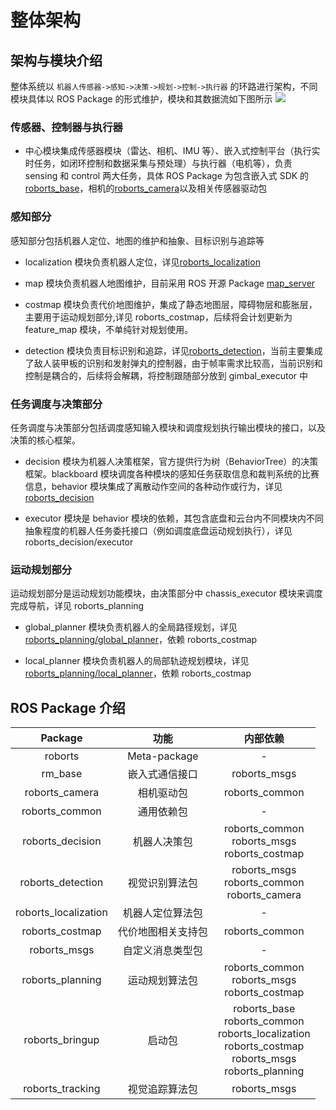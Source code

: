 # 整体架构

## 架构与模块介绍

整体系统以 `机器人传感器->感知->决策->规划->控制->执行器` 的环路进行架构，不同模块具体以 ROS Package 的形式维护，模块和其数据流如下图所示
![](https://rm-static.djicdn.com/documents/20758/f42d65d85d97c1547553106539783606.png)

### 传感器、控制器与执行器

- 中心模块集成传感器模块（雷达、相机、IMU 等）、嵌入式控制平台（执行实时任务，如闭环控制和数据采集与预处理）与执行器（电机等），负责 sensing 和 control 两大任务，具体 ROS Package 为包含嵌入式 SDK 的[roborts_base](sdk_docs/roborts_base)，相机的[roborts_camera](sdk_docs/roborts_camera)以及相关传感器驱动包

### 感知部分

感知部分包括机器人定位、地图的维护和抽象、目标识别与追踪等

- localization 模块负责机器人定位，详见[roborts_localization](sdk_docs/roborts_localization)

- map 模块负责机器人地图维护，目前采用 ROS 开源 Package [map_server](http://wiki.ros.org/map_server)

- costmap 模块负责代价地图维护，集成了静态地图层，障碍物层和膨胀层，主要用于运动规划部分,详见 roborts_costmap，后续将会计划更新为 feature_map 模块，不单纯针对规划使用。

- detection 模块负责目标识别和追踪，详见[roborts_detection](sdk_docs/roborts_detection)，当前主要集成了敌人装甲板的识别和发射弹丸的控制器，由于帧率需求比较高，当前识别和控制是耦合的，后续将会解耦，将控制跟随部分放到 gimbal_executor 中

### 任务调度与决策部分

任务调度与决策部分包括调度感知输入模块和调度规划执行输出模块的接口，以及决策的核心框架。

- decision 模块为机器人决策框架，官方提供行为树（BehaviorTree）的决策框架。blackboard 模块调度各种模块的感知任务获取信息和裁判系统的比赛信息，behavior 模块集成了离散动作空间的各种动作或行为，详见[roborts_decision](sdk_docs/roborts_decision)

- executor 模块是 behavior 模块的依赖，其包含底盘和云台内不同模块内不同抽象程度的机器人任务委托接口（例如调度底盘运动规划执行），详见 roborts_decision/executor

### 运动规划部分

运动规划部分是运动规划功能模块，由决策部分中 chassis_executor 模块来调度完成导航，详见 roborts_planning

- global_planner 模块负责机器人的全局路径规划，详见[roborts_planning/global_planner](sdk_docs/roborts_planning_global_planner)，依赖 roborts_costmap

- local_planner 模块负责机器人的局部轨迹规划模块，详见[roborts_planning/local_planner](sdk_docs/roborts_planning_local_planner)，依赖 roborts_costmap

## ROS Package 介绍

|       Package        |        功能        |                                                           内部依赖                                                           |
| :------------------: | :----------------: | :--------------------------------------------------------------------------------------------------------------------------: |
|       roborts        |    Meta-package    |                                                              -                                                               |
|       rm_base        |   嵌入式通信接口   |                                                         roborts_msgs                                                         |
|    roborts_camera    |     相机驱动包     |                                                        roborts_common                                                        |
|    roborts_common    |     通用依赖包     |                                                              -                                                               |
|   roborts_decision   |    机器人决策包    |                                     roborts_common<br/>roborts_msgs <br/>roborts_costmap                                     |
|  roborts_detection   |   视觉识别算法包   |                                     roborts_msgs<br/> roborts_common<br/> roborts_camera                                     |
| roborts_localization |  机器人定位算法包  |                                                              -                                                               |
|   roborts_costmap    | 代价地图相关支持包 |                                                        roborts_common                                                        |
|     roborts_msgs     |  自定义消息类型包  |                                                              -                                                               |
|   roborts_planning   |   运动规划算法包   |                                     roborts_common<br/> roborts_msgs<br/>roborts_costmap                                     |
|   roborts_bringup    |       启动包       | roborts_base<br/> roborts_common<br/> roborts_localization<br/> roborts_costmap<br/> roborts_msgs<br/> roborts_planning<br/> |
|   roborts_tracking   |   视觉追踪算法包   |                                                         roborts_msgs                                                         |
